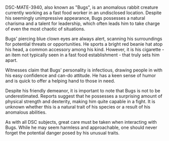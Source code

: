 DSC-MATE-3940, also known as "Bugs", is an anomalous rabbit creature currently working as a fast food worker in an undisclosed location. Despite his seemingly unimpressive appearance, Bugs possesses a natural charisma and a talent for leadership, which often leads him to take charge of even the most chaotic of situations.

Bugs' piercing blue clown eyes are always alert, scanning his surroundings for potential threats or opportunities. He sports a bright red beanie hat atop his head, a common accessory among his kind. However, it is his cigarette - an item not typically seen in a fast food establishment - that truly sets him apart.

Witnesses claim that Bugs' personality is infectious, drawing people in with his easy confidence and can-do attitude. He has a keen sense of humor and is quick to offer a helping hand to those in need.

Despite his friendly demeanor, it is important to note that Bugs is not to be underestimated. Reports suggest that he possesses a surprising amount of physical strength and dexterity, making him quite capable in a fight. It is unknown whether this is a natural trait of his species or a result of his anomalous abilities.

As with all DSC subjects, great care must be taken when interacting with Bugs. While he may seem harmless and approachable, one should never forget the potential danger posed by his unusual traits.